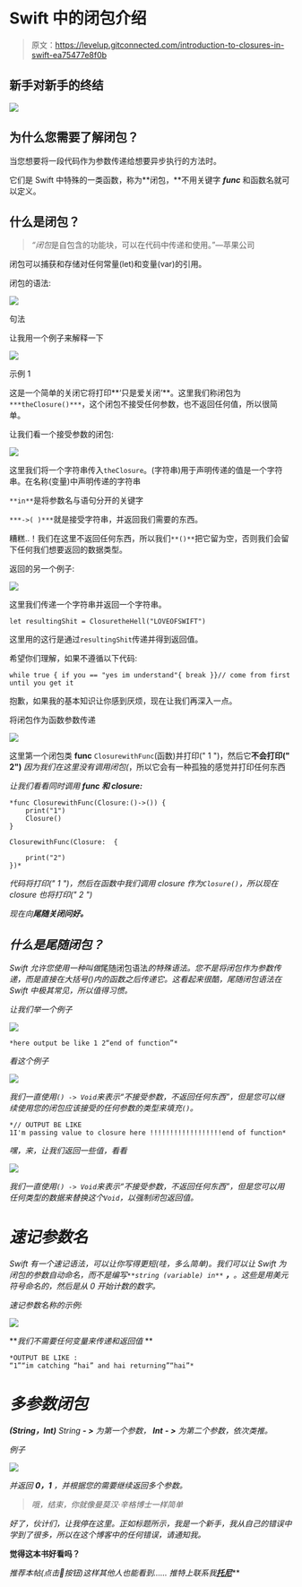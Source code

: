 # Swift 中的闭包介绍

> 原文：<https://levelup.gitconnected.com/introduction-to-closures-in-swift-ea75477e8f0b>

## 新手对新手的终结

![](img/3931348226a00ac7634ac19ff70c158a.png)

## **为什么您需要了解闭包？**

当您想要将一段代码作为参数传递给想要异步执行的方法时。

它们是 Swift 中特殊的一类函数，称为**闭包，**不用关键字 ***func*** 和函数名就可以定义。

## **什么是闭包？**

> *“闭包*是自包含的功能块，可以在代码中传递和使用。”—苹果公司

闭包可以捕获和存储对任何常量(let)和变量(var)的引用。

闭包的语法:

![](img/e73b321066781a965b1aefb51ce80abe.png)

句法

让我用一个例子来解释一下

![](img/3fd9062b9f8bd01e31ff6341d92adebb.png)

示例 1

这是一个简单的关闭它将打印**‘只是爱关闭’**。这里我们称闭包为`***theClosure()***`，这个闭包不接受任何参数，也不返回任何值，所以很简单。

让我们看一个接受参数的闭包:

![](img/4fc820117a289d4bfaf2ddeb63a08181.png)

这里我们将一个字符串传入`theClosure`。(字符串)用于声明传递的值是一个字符串。在名称(变量)中声明传递的字符串

`**in**`是将参数名与语句分开的关键字

`***->( )***`就是接受字符串，并返回我们需要的东西。

糟糕..！我们在这里不返回任何东西，所以我们`**()**`把它留为空，否则我们会留下任何我们想要返回的数据类型。

返回的另一个例子:

![](img/d8011a24317052543d23cf19e1fc2a24.png)

这里我们传递一个字符串并返回一个字符串。

```
let resultingShit = ClosuretheHell("LOVEOFSWIFT")
```

这里用的这行是通过`resultingShit`传递并得到返回值。

希望你们理解，如果不遵循以下代码:

```
while true { if you == "yes im understand"{ break }}// come from first until you get it
```

抱歉，如果我的基本知识让你感到厌烦，现在让我们再深入一点。

将闭包作为函数参数传递

![](img/ff3b27027ca97112ce4538857beb951d.png)

这里第一个闭包类 **func** `ClosurewithFunc`(函数)并打印(" 1 ")，然后它**不会打印(" 2")** *因为我们在这里没有调用闭包(*，所以它会有一种孤独的感觉并打印任何东西

*让我们看看同时调用 **func 和 closure:***

```
*func ClosurewithFunc(Closure:()->()) {
    print("1")
    Closure()
}

ClosurewithFunc(Closure:  {

    print("2")
})*
```

*代码将打印(" 1 ")，然后在函数中我们调用 closure 作为`Closure()`，所以现在 closure 也将打印(" 2 ")*

*现在向**尾随关闭问好。***

## ***什么是尾随闭包？***

*Swift 允许您使用一种叫做*尾随闭包语法*的特殊语法。您不是将闭包作为参数传递，而是直接在大括号()内的函数之后传递它。这看起来很酷，尾随闭包语法在 Swift 中极其常见，所以值得习惯。*

*让我们举一个例子*

*![](img/44e0aef2bcfd8f35af1ac22f7b8049bc.png)*

```
*here output be like 1 2“end of function”*
```

*看这个例子*

*![](img/8dae0ff19287a7dc8d63ea0f8f30b1ac.png)*

*我们一直使用`() -> Void`来表示“不接受参数，不返回任何东西”，但是您可以继续使用您的闭包应该接受的任何参数的类型来填充`()`。*

```
*// OUTPUT BE LIKE 
1I'm passing value to closure here !!!!!!!!!!!!!!!!!!end of function* 
```

*嘿，来，让我们返回一些值，看看*

*![](img/178ea6d1e84d02c9c3369ee3864bb230.png)*

*我们一直使用`() -> Void`来表示“不接受参数，不返回任何东西”，但是您可以用任何类型的数据来替换这个`Void`，以强制闭包返回值。*

# *速记参数名*

*Swift 有一个速记语法，可以让你写得更短(哇，多么简单)。我们可以让 Swift 为闭包的参数自动命名，而不是编写`**string (variable) in**` **，**。这些是用美元符号命名的，然后是从 0 开始计数的数字。*

*速记参数名称的示例:*

*![](img/93cef34aa396007fbbd8b534f7af6ad9.png)*

***我们不需要任何变量来传递和返回值* **

```
*OUTPUT BE LIKE :
“1”“im catching “hai” and hai returning”“hai”*
```

# *多参数闭包*

***(String，Int)** String **- >** 为第一个参数， **Int** **- >** 为第二个参数，依次类推。*

*例子*

*![](img/f72ee94da59be20cca94a0457de06acc.png)*

*并返回 **$0，$1** ，并根据您的需要继续返回多个参数。*

> *哦，结束，你就像曼莫汉·辛格博士一样简单*

*好了，伙计们，让我停在这里。正如标题所示，我是一个新手，我从自己的错误中学到了很多，所以在这个博客中的任何错误，请通知我。*

****觉得这本书好看吗？****

**推荐本帖(点击*👏*按钮)这样其他人也能看到……* 推特上联系我*[***托尼***](https://twitter.com/Tonywilson_jpg)**